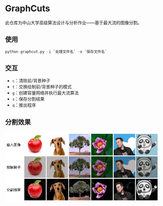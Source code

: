 # GraphCuts

此仓库为中山大学高级算法设计与分析作业——基于最大流的图像分割。

## 使用

```python
python graphcut.py -i `处理文件名` -o `保存文件名`
```

## 交互

* `c`：清除前/背景种子
* `t`：交换绘制前/背景种子的模式
* `g`：创建容量网络并执行最大流算法
* `s`：保存分割结果
* `q`：推出程序

## 分割效果

![分割效果](./resources/result-presentation.png)
